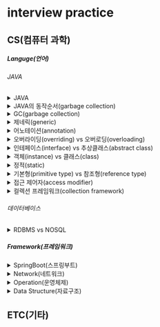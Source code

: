 # interview practice

## CS(컴퓨터 과학)
##### Languge(언어)
###### JAVA 
<details>
<summary>JAVA</summary>
<br>
자바는 오라클에서 제공하는 객체 지향 프로그래밍 언어로,
플랫폼 독립성과 높은 안정성을 가진 언어입니다.
<br>
1.플랫폼 독립성

<br>
JVM(Java Virtual Machine)을 통해 한 번 작성하면 어디서든 실행 가능한 특징을 가집니다.
<br>

2.객체 지향 프로그래밍(OOP)
<br>
캡슐화, 상속, 다형성과 같은 OOP의 특징을 지원하여 유지보수와 재사용성이 뛰어납니다.
<br>

3.메모리 관리
<br>
가비지 컬렉션(Garbage Collection)을 통해 메모리 관리가 자동으로 이루어집니다.
<br>

4.풍부한 라이브러리 및 프레임워크
<br>
스프링(spring), 하이버네이트(Hibernate) 등 강력한 프레임워크로 대규모 시스템 개발이 용이합니다.
<br>

5.멀티스레딩 지원
<br>
멀티스레드를 기본 지원하여 동시성 프로그래밍이 쉽습니다.
<br>

6.보안성
<br>
바이트코드 검증과 샌드박스 실행환경을 제공하여 보안성이 높습니다.
<br>
</details>

<details>
<summary>JAVA의 동작순서(garbage collection)</summary>
<br>

1. 자바 컴파일러(javac)가 자바 소스코드(.java)를 읽어 자바 바이트코드(.class)로 변환시킵니다.
2. Class Loader를 통해 class 파일들을 JVM으로 로딩합니다.
3. 로딩된 class 파일들을 Execution engine을 통해 해석됩니다.
4. 해석된 바이트코드는 Runtime Data Areas에 배치되어 실질적인 수행이 이루어집니다.
<br>
<br>
</details>

<details>
<summary>GC(garbage collection)</summary>
<br>
GC는 힙 영역에서 사용하지 않는 객체들을 제거하는 작업을 총칭합니다.
이 객체를 제거하는 작업이 필요한 이유는 자바는 개발자가 메모리를 직접 해체해줄 수 없는 언어이기 때문입니다.
따라서 객체를 사용하고 제거하는 기능이 필요하게 됩니다.
<br>
<br>
</details>

<details>
<summary>제네릭(generic)</summary>
<br>
제네릭은 자바에서 타입(데이터 형식)을 파라미터화하여 코드의 재사용성,타입 안정성, 유지 보수성을 향상시키는 기능입니다.
<br>
<br>
</details>

<details>
<summary>어노테이션(annotation)</summary>
<br>
어떤 코드에 메타정보를 추가하는 용도로 사용됩니다.
예를 들어, 컴파일러에게 추가 정보를 제공하거나, 특정 도구가 해당 메타정보를 사용하여 코드를 처리하는데 도움을 줍니다.
<br>
<br>
</details>

<details>
<summary>오버라이딩(overriding) vs 오버로딩(overloading)</summary>
<br>
오버라이딩은 상속 관계에서 부모 클래스의 메서드를 자식 클래스에서 재정의하는 것입니다.
오버로딩은 하나의 클래스 내에서 동일한 이름의 메서드를 여러 번 정의하는 것입니다.
<br>
<br>
</details>

<details>
<summary>인테페이스(interface) vs 추상클래스(abstract class)</summary>
<br>
추상클래스는 객체의 추상적인 상위 개념으로 공통된 개념을 표현할 때 사용합니다.
단일 상속만 가능하며, 추상클래스를 상속하는 집합간에는 연관관계가 있습니다.
인터페이스는 구현 객체가 같은 동작을 한다는 것을 보장하기 위해 사용합니다. 다중 상속이 가능합니다. 인터페이스를 구현하는 집합간에는 관계가 없을 수 있습니다.
<br>
<br>
</details>

<details>
<summary>객체(instance) vs 클래스(class)</summary>
<br>
객체는 구별 가능한 식별자, 특징적인 행동, 변경 가능한 상태를 가집니다. 인스턴스들을 통칭하는 용도로 사용합니다.
클래스는 객체를 정의하는 틀 또는 설계도와 같은 의미로 사용됩니다.
<br>
<br>
</details>

<details>
<summary>정적(static)</summary>
<br>
객체 지향 프로그래밍에서 클래스에 속한 멤버(변수, 메서드 등)에 대한 특성을 정의하는 키워드입니다.
static이 붙은 멤버는 객체마다 별도로 존재하는 것이 아니라, 클래스가 로드될 때 한 번만 메모리에 할당되어 모든 객체에서 공유됩니다.
<br>
<br>
</details>

<details>
<summary>기본형(primitive type) vs 참조형(reference type)</summary>
<br>
기본형은 값 자체를 메모리 영역의 스택에 저장하고 참조형은 메모리 영역의 힙에 객체 데이터를 저장하고 스택에는 주소값을 저장한다.

기본형: byte(1), short(2), int(4), long(8), float(4), double(8), char(2), boolean(1)

참조형: class, interface, array, enum, String, Wrapper class(Character, Integer, Double ~), Collection framework(List, Map, Set ~) 
<br>
<br>
</details>

<details>
<summary>접근 제어자(access modifier)</summary>
<br>
접근 제어자를 사용하는 이유는 클래스,변수,메서드 등에 대한 접근 범위를 제한하는 키워드이고 코드의 캡슐화를 강화하고, 보안 및 재사용성을 높이기 위해 사용됩니다.

default: 같은 패키지 내에서만 접근 가능

public: 모든 클래스에서 접근 가능

private: 같은 클래스 내에서만 접근 가능

protected: 같은 패키지와 상속받은 자식 클래스에서 접근 가능
<br>
<br>
</details>

<details>
<summary>컬렉션 프레임워크(collection framework)</summary>
<br>
Java Collection은 널리 알려져 있는 자료구조를 바탕으로 객체, 데이터들을 효율적으로 관리할 수 있는 자료구조들이 있는 라이브러리를 컬렉션 프레임워크라고 합니다.
List, Set은 Collection 인터페이스를 상속받지만, Map 인터페이스는 구조상의 차이라 별도로 정의힙니다.
<br>
<br>
</details>

###### 데이터베이스
<details>
<summary>RDBMS vs NOSQL</summary>
  접히는 내용입니다.  
  여러 줄의 텍스트나 코드 블록도 넣을 수 있습니다.
</details>

##### Framework(프레임워크)
<details>
<summary>SpringBoot(스프링부트)</summary>
  접히는 내용입니다.  
  여러 줄의 텍스트나 코드 블록도 넣을 수 있습니다.
</details>

<details>
<summary>Network(네트워크)</summary>
  접히는 내용입니다.  
  여러 줄의 텍스트나 코드 블록도 넣을 수 있습니다.
</details>

<details>
<summary>Operation(운영체제)</summary>
  접히는 내용입니다.  
  여러 줄의 텍스트나 코드 블록도 넣을 수 있습니다.
</details>

<details>
<summary>Data Structure(자료구조)</summary>
  접히는 내용입니다.  
  여러 줄의 텍스트나 코드 블록도 넣을 수 있습니다.
</details>


## ETC(기타)